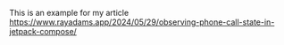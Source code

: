 This is an example for my article https://www.rayadams.app/2024/05/29/observing-phone-call-state-in-jetpack-compose/
